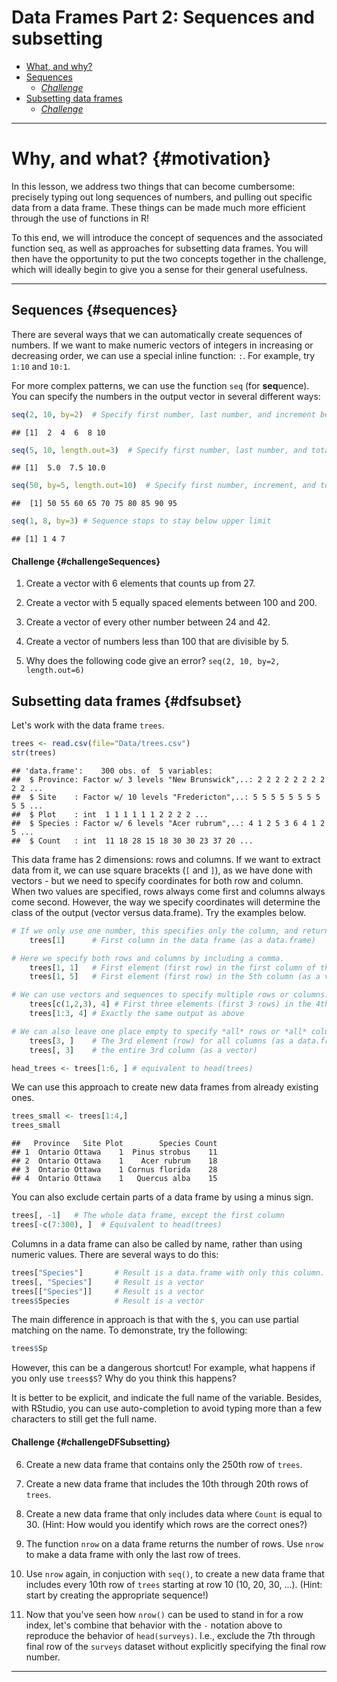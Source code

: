 # Data Frames Part 2: Sequences and subsetting



* [What, and why?](#motivation)   
* [Sequences](#sequences) 
	+ *[Challenge](#challengeSequences)*
* [Subsetting data frames](#dfsubset)
	+ *[Challenge](#challengeDFSubsetting)*

___

# Why, and what? {#motivation}

In this lesson, we address two things that can become cumbersome: precisely typing out long sequences of numbers, and pulling out specific data from a data frame. These things can be made much more efficient through the use of functions in R!

To this end, we will introduce the concept of sequences and the associated function seq, as well as approaches for subsetting data frames. You will then have the opportunity to put the two concepts together in the challenge, which will ideally begin to give you a sense for their general usefulness.

___

## Sequences {#sequences}

There are several ways that we can automatically create sequences of numbers.  If we want to make numeric vectors of integers in increasing or decreasing order, we can use a special inline function: `:`. For example, try `1:10` and `10:1`.

For more complex patterns, we can use the function `seq` (for **seq**uence). You can specify the numbers in the output vector in several different ways:


```r
seq(2, 10, by=2)  # Specify first number, last number, and increment between numbers
```

```
## [1]  2  4  6  8 10
```

```r
seq(5, 10, length.out=3)  # Specify first number, last number, and total vector length
```

```
## [1]  5.0  7.5 10.0
```

```r
seq(50, by=5, length.out=10)  # Specify first number, increment, and total vector length
```

```
##  [1] 50 55 60 65 70 75 80 85 90 95
```

```r
seq(1, 8, by=3) # Sequence stops to stay below upper limit
```

```
## [1] 1 4 7
```

#### Challenge {#challengeSequences}

1. Create a vector with 6 elements that counts up from 27.

2. Create a vector with 5 equally spaced elements between 100 and 200.

3. Create a vector of every other number between 24 and 42.

4. Create a vector of numbers less than 100 that are divisible by 5.

5. Why does the following code give an error? `seq(2, 10, by=2, length.out=6)`


## Subsetting data frames {#dfsubset}

Let's work with the data frame `trees`. 


```r
trees <- read.csv(file="Data/trees.csv")
str(trees)
```


```
## 'data.frame':	300 obs. of  5 variables:
##  $ Province: Factor w/ 3 levels "New Brunswick",..: 2 2 2 2 2 2 2 2 2 2 ...
##  $ Site    : Factor w/ 10 levels "Fredericton",..: 5 5 5 5 5 5 5 5 5 5 ...
##  $ Plot    : int  1 1 1 1 1 1 2 2 2 2 ...
##  $ Species : Factor w/ 6 levels "Acer rubrum",..: 4 1 2 5 3 6 4 1 2 5 ...
##  $ Count   : int  11 18 28 15 18 30 30 23 37 20 ...
```

This data frame has 2 dimensions: rows and columns. If we want to extract data from it, we can use square bracekts (`[` and `]`), as we have done with vectors - but we need to specify coordinates for both row and column.  When two values are specified, rows always come first and columns always come second.  However, the way we specify coordinates will determine the class of the output (vector versus data.frame).  Try the examples below.


```r
# If we only use one number, this specifies only the column, and returns a data.frame.
	trees[1]      # First column in the data frame (as a data.frame)

# Here we specify both rows and columns by including a comma.
	trees[1, 1]   # First element (first row) in the first column of the data frame (as a vector)
	trees[1, 5]   # First element (first row) in the 5th column (as a vector)

# We can use vectors and sequences to specify multiple rows or columns.
	trees[c(1,2,3), 4] # First three elements (first 3 rows) in the 4th column (as a vector)
	trees[1:3, 4] # Exactly the same output as above

# We can also leave one place empty to specify *all* rows or *all* columns.
	trees[3, ]    # The 3rd element (row) for all columns (as a data.frame)
	trees[, 3]    # the entire 3rd column (as a vector)

head_trees <- trees[1:6, ] # equivalent to head(trees)
```

We can use this approach to create new data frames from already existing ones.


```r
trees_small <- trees[1:4,]
trees_small
```

```
##   Province   Site Plot        Species Count
## 1  Ontario Ottawa    1  Pinus strobus    11
## 2  Ontario Ottawa    1    Acer rubrum    18
## 3  Ontario Ottawa    1 Cornus florida    28
## 4  Ontario Ottawa    1   Quercus alba    15
```

You can also exclude certain parts of a data frame by using a minus sign.


```r
trees[, -1]   # The whole data frame, except the first column
trees[-c(7:300), ]  # Equivalent to head(trees)
```

Columns in a data frame can also be called by name, rather than using numeric values.  There are several ways to do this:


```r
trees["Species"]       # Result is a data.frame with only this column.
trees[, "Species"]     # Result is a vector
trees[["Species"]]     # Result is a vector
trees$Species          # Result is a vector
```

The main difference in approach is that with the `$`, you can use partial matching on the name. To demonstrate, try the following:


```r
trees$Sp
```

However, this can be a dangerous shortcut!  For example, what happens if you only use `trees$S`?  Why do you think this happens?

It is better to be explicit, and indicate the full name of the variable.  Besides, with RStudio, you can use auto-completion to avoid typing more than a few characters to still get the full name.

#### Challenge {#challengeDFSubsetting}

6. Create a new data frame that contains only the 250th row of `trees`.

7. Create a new data frame that includes the 10th through 20th rows of `trees`.

8. Create a new data frame that only includes data where `Count` is equal to 30. (Hint: How would you identify which rows are the correct ones?)

9. The function `nrow` on a data frame returns the number of rows. Use `nrow` to make a data frame with only the last row of trees.

10. Use `nrow` again, in conjuction with `seq()`, to create a new data frame that includes every 10th row of `trees` starting at row 10 (10, 20, 30, ...).  (Hint: start by creating the appropriate sequence!)

11. Now that you've seen how `nrow()` can be used to stand in for a row index, let's combine that behavior with the `-` notation above to reproduce the behavior of `head(surveys)`. I.e., exclude the 7th through final row of the `surveys` dataset without explicitly specifying the final row number.

<hr>




